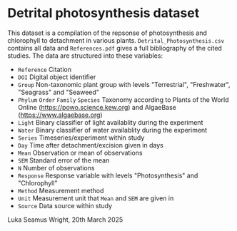 # Detrital photosynthesis dataset
This dataset is a compilation of the repsonse of photosynthesis and chlorophyll to detachment in various plants. `Detrital_Photosynthesis.csv` contains all data and `References.pdf` gives a full bibliography of the cited studies. The data are structured into these variables:

- `Reference` Citation
- `DOI` Digital object identifier
- `Group` Non-taxonomic plant group with levels "Terrestrial", "Freshwater", "Seagrass" and "Seaweed"
- `Phylum` `Order` `Family` `Species` Taxonomy according to Plants of the World Online (https://powo.science.kew.org) and AlgaeBase (https://www.algaebase.org)
- `Light` Binary classifier of light availablity during the experiment
- `Water` Binary classifier of water availablity during the experiment
- `Series` Timeseries/experiment within study
- `Day` Time after detachment/excision given in days
- `Mean` Observation or mean of observations
- `SEM` Standard error of the mean
- `N` Number of observations
- `Response` Response variable with levels "Photosynthesis" and "Chlorophyll"
- `Method` Measurement method
- `Unit` Measurement unit that `Mean` and `SEM` are given in
- `Source` Data source within study

Luka Seamus Wright, 20th March 2025
